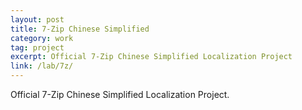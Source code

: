 ```yaml
---
layout: post
title: 7-Zip Chinese Simplified
category: work
tag: project
excerpt: Official 7-Zip Chinese Simplified Localization Project
link: /lab/7z/
---
```


<div class=txt>
  <p>Official 7-Zip Chinese Simplified Localization Project.</p>
</div>